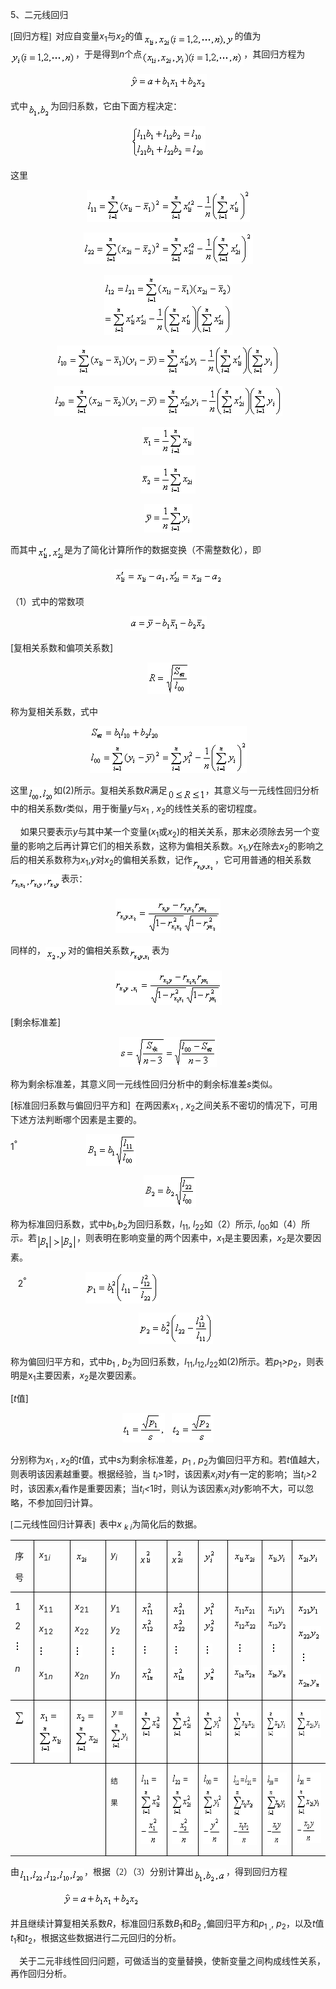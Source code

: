 <div class=Section1>
<p class=MsoNormal><span lang=EN-US>5</span><span lang=ZH-CN style='font-family:
宋体_GB2312'>、二元线回归</span></p>
<p class=MsoNormal><span lang=EN-US style='font-family:宋体_GB2312'>[</span><span
lang=ZH-CN style='font-family:宋体_GB2312'>回归方程</span><span lang=EN-US
style='font-family:宋体_GB2312'>]&nbsp; </span><span lang=ZH-CN style='font-family:
宋体_GB2312'>对应自变量</span><i><span lang=EN-US>x</span></i><sub><span lang=EN-US>1</span></sub><span
lang=ZH-CN style='font-family:宋体_GB2312'>与</span><i><span lang=EN-US>x</span></i><sub><span
lang=EN-US>2</span></sub><span lang=ZH-CN style='font-family:宋体_GB2312'>的值</span><sub><span
lang=EN-US style='font-family:宋体_GB2312'><img width=147 height=24
src="res/17e9d95da129bdd93c34fb6cc6aaaa52_5867_files/image002.gif" u1:shapes="_x0000_i1025"
align=absmiddle></span></sub><span lang=ZH-CN style='font-family:宋体_GB2312'>的值为</span><sub><span
lang=EN-US style='font-family:宋体_GB2312'><img width=104 height=24
src="res/17e9d95da129bdd93c34fb6cc6aaaa52_5867_files/image004.gif" u1:shapes="_x0000_i1026"
align=absmiddle></span></sub><span lang=ZH-CN style='font-family:宋体_GB2312'>，于是得到</span><i><span
lang=EN-US>n</span></i><span lang=ZH-CN style='font-family:宋体_GB2312'>个点</span><sub><span
lang=EN-US style='font-family:宋体_GB2312'><img width=163 height=24
src="res/17e9d95da129bdd93c34fb6cc6aaaa52_5867_files/image006.gif" u1:shapes="_x0000_i1027"
align=absmiddle></span></sub><span lang=ZH-CN style='font-family:宋体_GB2312'>，其回归方程为</span></p>
<p class=MsoNormal align=center style='text-align:center'><sub><span
lang=EN-US style='font-family:宋体_GB2312'><img width=123 height=23
src="res/17e9d95da129bdd93c34fb6cc6aaaa52_5867_files/image008.gif" u1:shapes="_x0000_i1028"></span></sub></p>
<p class=MsoNormal><span lang=ZH-CN style='font-family:宋体_GB2312'>式中</span><sub><span
lang=EN-US style='font-family:宋体_GB2312'><img width=36 height=23
src="res/17e9d95da129bdd93c34fb6cc6aaaa52_5867_files/image010.gif" u1:shapes="_x0000_i1029"
align=absmiddle></span></sub><span lang=ZH-CN style='font-family:宋体_GB2312'>为回归系数，它由下面方程决定：</span></p>
<p class=MsoNormal align=center style='text-align:center'><sub><span
lang=EN-US style='font-family:宋体_GB2312'><img width=119 height=51
src="res/17e9d95da129bdd93c34fb6cc6aaaa52_5867_files/image012.gif" u1:shapes="_x0000_i1030"></span></sub></p>
<p class=MsoNormal><span lang=ZH-CN style='font-family:宋体_GB2312'>这里</span><span
lang=EN-US style='font-family:宋体_GB2312'>&nbsp;&nbsp;&nbsp;&nbsp; </span></p>
<p class=MsoNormal align=center style='text-align:center'><sub><span
lang=EN-US style='font-family:宋体_GB2312'><img width=261 height=51
src="res/17e9d95da129bdd93c34fb6cc6aaaa52_5867_files/image014.gif" u1:shapes="_x0000_i1031"></span></sub></p>
<p class=MsoNormal align=center style='text-align:center'><sub><span
lang=EN-US style='font-family:宋体_GB2312'><img width=271 height=51
src="res/17e9d95da129bdd93c34fb6cc6aaaa52_5867_files/image016.gif" u1:shapes="_x0000_i1032"></span></sub></p>
<p class=MsoNormal align=center style='text-align:center'><sub><span
lang=EN-US style='font-family:宋体_GB2312'><img width=205 height=96
src="res/17e9d95da129bdd93c34fb6cc6aaaa52_5867_files/image018.gif" u1:shapes="_x0000_i1033"></span></sub></p>
<p class=MsoNormal align=center style='text-align:center'><sub><span
lang=EN-US style='font-family:宋体_GB2312'><img width=357 height=48
src="res/17e9d95da129bdd93c34fb6cc6aaaa52_5867_files/image020.gif" u1:shapes="_x0000_i1043"></span></sub></p>
<p class=MsoNormal align=center style='text-align:center'><sub><span
lang=EN-US style='font-family:宋体_GB2312'><img width=365 height=48
src="res/17e9d95da129bdd93c34fb6cc6aaaa52_5867_files/image022.gif" u1:shapes="_x0000_i1044"></span></sub></p>
<p class=MsoNormal align=center style='text-align:center'><sub><span
lang=EN-US style='font-family:宋体_GB2312'><img width=84 height=45
src="res/17e9d95da129bdd93c34fb6cc6aaaa52_5867_files/image024.gif" u1:shapes="_x0000_i1045"></span></sub></p>
<p class=MsoNormal align=center style='text-align:center'><sub><span
lang=EN-US style='font-family:宋体_GB2312'><img width=88 height=45
src="res/17e9d95da129bdd93c34fb6cc6aaaa52_5867_files/image026.gif" u1:shapes="_x0000_i1046"></span></sub></p>
<p class=MsoNormal align=center style='text-align:center'><sub><span
lang=EN-US style='font-family:宋体_GB2312'><img width=77 height=45
src="res/17e9d95da129bdd93c34fb6cc6aaaa52_5867_files/image028.gif" u1:shapes="_x0000_i1047"></span></sub></p>
<p class=MsoNormal><span lang=ZH-CN style='font-family:宋体_GB2312'>而其中</span><sub><span
lang=EN-US><img width=44 height=24
src="res/17e9d95da129bdd93c34fb6cc6aaaa52_5867_files/image030.gif" u1:shapes="_x0000_i1048"
align=absmiddle></span></sub><span lang=ZH-CN style='font-family:宋体_GB2312'>是为了简化计算所作的数据变换（不需整数化），即</span></p>
<p class=MsoNormal align=center style='text-align:center'><sub><span
lang=EN-US><img width=173 height=24
src="res/17e9d95da129bdd93c34fb6cc6aaaa52_5867_files/image032.gif" u1:shapes="_x0000_i1049"></span></sub></p>
<p class=MsoNormal><span lang=ZH-CN style='font-family:宋体_GB2312'>（</span><span
lang=EN-US>1</span><span lang=ZH-CN style='font-family:宋体_GB2312'>）式中的常数项</span></p>
<p class=MsoNormal align=center style='text-align:center'><sub><span
lang=EN-US><img width=123 height=23
src="res/17e9d95da129bdd93c34fb6cc6aaaa52_5867_files/image034.gif" u1:shapes="_x0000_i1050"></span></sub></p>
<p class=MsoNormal><span lang=EN-US>[</span><span lang=ZH-CN style='font-family:
宋体_GB2312'>复相关系数和偏项关系数</span><span lang=EN-US>]</span></p>
<p class=MsoNormal align=center style='text-align:center'><sub><span
lang=EN-US><img width=67 height=51
src="res/17e9d95da129bdd93c34fb6cc6aaaa52_5867_files/image036.gif" u1:shapes="_x0000_i1051"></span></sub></p>
<p class=MsoNormal><span lang=ZH-CN style='font-family:宋体_GB2312'>称为复相关系数，式中</span></p>
<p class=MsoNormal align=center style='text-align:center'><sub><span
lang=EN-US><img width=251 height=75
src="res/17e9d95da129bdd93c34fb6cc6aaaa52_5867_files/image038.gif" u1:shapes="_x0000_i1052"></span></sub></p>
<p class=MsoNormal><span lang=ZH-CN style='font-family:宋体_GB2312'>这里</span><sub><span
lang=EN-US><img width=41 height=24
src="res/17e9d95da129bdd93c34fb6cc6aaaa52_5867_files/image040.gif" u1:shapes="_x0000_i1053"
align=absmiddle></span></sub><span lang=ZH-CN style='font-family:宋体_GB2312'>如</span><span
lang=EN-US>(2)</span><span lang=ZH-CN style='font-family:宋体_GB2312'>所示。复相关系数</span><i><span
lang=EN-US>R</span></i><span lang=ZH-CN style='font-family:宋体_GB2312'>满足</span><sub><span
lang=EN-US><img width=61 height=19
src="res/17e9d95da129bdd93c34fb6cc6aaaa52_5867_files/image042.gif" u1:shapes="_x0000_i1054"
align=absmiddle></span></sub><span lang=ZH-CN style='font-family:宋体_GB2312'>，其意义与一元线性回归分析中的相关系数</span><i><span
lang=EN-US>r</span></i><span lang=ZH-CN style='font-family:宋体_GB2312'>类似，用于衡量</span><i><span
lang=EN-US>y</span></i><span lang=ZH-CN style='font-family:宋体_GB2312'>与</span><i><span
lang=EN-US>x</span></i><sub><span lang=EN-US>1</span></sub><span lang=EN-US> , <i>x</i><sub>2</sub></span><span
lang=ZH-CN style='font-family:宋体_GB2312'>的线性关系的密切程度。</span></p>
<p class=MsoNormal><span lang=EN-US>&nbsp;&nbsp;&nbsp; </span><span lang=ZH-CN
style='font-family:宋体_GB2312'>如果只要表示</span><i><span lang=EN-US>y</span></i><span
lang=ZH-CN style='font-family:宋体_GB2312'>与其中某一个变量</span><span lang=EN-US>(<i>x</i><sub>1</sub></span><span
lang=ZH-CN style='font-family:宋体_GB2312'>或</span><i><span lang=EN-US>x</span></i><sub><span
lang=EN-US>2</span></sub><span lang=EN-US>)</span><span lang=ZH-CN
style='font-family:宋体_GB2312'>的相关关系，那末必须除去另一个变量的影响之后再计算它们的相关系数，这称为偏相关系数。</span><i><span
lang=EN-US>x</span></i><sub><span lang=EN-US>1</span></sub><span lang=EN-US>,<i>y</i></span><span
lang=ZH-CN style='font-family:宋体_GB2312'>在除去</span><i><span lang=EN-US>x</span></i><sub><span
lang=EN-US>2</span></sub><span lang=ZH-CN style='font-family:宋体_GB2312'>的影响之后的相关系数称为</span><i><span
lang=EN-US>x</span></i><sub><span lang=EN-US>1</span></sub><span lang=EN-US>,<i>y</i></span><span
lang=ZH-CN style='font-family:宋体_GB2312'>对</span><i><span lang=EN-US>x</span></i><sub><span
lang=EN-US>2</span></sub><span lang=ZH-CN style='font-family:宋体_GB2312'>的偏相关系数，记作</span><sub><span
lang=EN-US><img width=36 height=25
src="res/17e9d95da129bdd93c34fb6cc6aaaa52_5867_files/image044.gif" u1:shapes="_x0000_i1055"
align=absmiddle></span></sub><span lang=ZH-CN style='font-family:宋体_GB2312'>，它可用普通的相关系数</span><sub><span
lang=EN-US><img width=81 height=25
src="res/17e9d95da129bdd93c34fb6cc6aaaa52_5867_files/image046.gif" u1:shapes="_x0000_i1056"
align=absmiddle></span></sub><span lang=ZH-CN style='font-family:宋体_GB2312'>表示：</span></p>
<p class=MsoNormal align=center style='text-align:center'><sub><span
lang=EN-US><img width=168 height=55
src="res/17e9d95da129bdd93c34fb6cc6aaaa52_5867_files/image048.gif" u1:shapes="_x0000_i1057"></span></sub></p>
<p class=MsoNormal><span lang=ZH-CN style='font-family:宋体_GB2312'>同样的，</span><sub><span
lang=EN-US><img width=36 height=23
src="res/17e9d95da129bdd93c34fb6cc6aaaa52_5867_files/image050.gif" u1:shapes="_x0000_i1058"
align=absmiddle></span></sub><span lang=ZH-CN style='font-family:宋体_GB2312'>对的偏相关系数</span><sub><span
lang=EN-US><img width=36 height=25
src="res/17e9d95da129bdd93c34fb6cc6aaaa52_5867_files/image052.gif" u1:shapes="_x0000_i1059"
align=absmiddle></span></sub><span lang=ZH-CN style='font-family:宋体_GB2312'>表为</span></p>
<p class=MsoNormal align=center style='text-align:center'><sub><span
lang=EN-US><img width=171 height=55
src="res/17e9d95da129bdd93c34fb6cc6aaaa52_5867_files/image054.gif" u1:shapes="_x0000_i1060"></span></sub></p>
<p class=MsoNormal><span lang=EN-US>[</span><span lang=ZH-CN style='font-family:
宋体_GB2312'>剩余标准差</span><span lang=EN-US>]</span></p>
<p class=MsoNormal align=center style='text-align:center'><sub><span
lang=EN-US><img width=156 height=48
src="res/17e9d95da129bdd93c34fb6cc6aaaa52_5867_files/image056.gif" u1:shapes="_x0000_i1061"></span></sub></p>
<p class=MsoNormal><span lang=ZH-CN style='font-family:宋体_GB2312'>称为剩余标准差，其意义同一元线性回归分析中的剩余标准差</span><i><span
lang=EN-US>s</span></i><span lang=ZH-CN style='font-family:宋体_GB2312'>类似。</span></p>
<p class=MsoNormal><span lang=EN-US>[</span><span lang=ZH-CN style='font-family:
宋体_GB2312'>标准回归系数与偏回归平方和</span><span lang=EN-US>]&nbsp; </span><span
lang=ZH-CN style='font-family:宋体_GB2312'>在两因素</span><i><span lang=EN-US>x</span></i><sub><span
lang=EN-US>1</span></sub><span lang=EN-US> ,<i> x</i><sub>2</sub></span><span
lang=ZH-CN style='font-family:宋体_GB2312'>之间关系不密切的情况下，可用下述方法判断哪个因素是主要的。</span></p>
<p class=MsoNormal><span lang=EN-US>1<sup>°</sup>&nbsp;&nbsp;&nbsp;&nbsp;&nbsp;&nbsp;&nbsp;&nbsp;&nbsp;&nbsp;&nbsp;&nbsp;&nbsp;&nbsp;&nbsp;&nbsp;&nbsp;&nbsp;&nbsp;&nbsp;&nbsp;&nbsp;&nbsp;&nbsp;&nbsp;&nbsp;&nbsp;
<sub><img width=80 height=51
src="res/17e9d95da129bdd93c34fb6cc6aaaa52_5867_files/image058.gif" u1:shapes="_x0000_i1062"
align=absmiddle></sub></span></p>
<p class=MsoNormal><span lang=EN-US>&nbsp;&nbsp;&nbsp;&nbsp;&nbsp;&nbsp;&nbsp;&nbsp;&nbsp;&nbsp;&nbsp;&nbsp;&nbsp;&nbsp;&nbsp;&nbsp;&nbsp;&nbsp;&nbsp;&nbsp;&nbsp;&nbsp;&nbsp;&nbsp;&nbsp;&nbsp;&nbsp;&nbsp;&nbsp;&nbsp;&nbsp;&nbsp;&nbsp;&nbsp;&nbsp;&nbsp;&nbsp;&nbsp;&nbsp;&nbsp;&nbsp;&nbsp;&nbsp;&nbsp;&nbsp;&nbsp;&nbsp;&nbsp; &nbsp;&nbsp;&nbsp;&nbsp;
<sub><img width=84 height=51
src="res/17e9d95da129bdd93c34fb6cc6aaaa52_5867_files/image060.gif" u1:shapes="_x0000_i1063"></sub></span></p>
<p class=MsoNormal><span lang=ZH-CN style='font-family:宋体_GB2312'>称为标准回归系数，式中</span><i><span
lang=EN-US>b</span></i><sub><span lang=EN-US>1</span></sub><span lang=EN-US>,<i>b</i><sub>2</sub></span><span
lang=ZH-CN style='font-family:宋体_GB2312'>为回归系数，</span><i><span lang=EN-US>l</span></i><sub><span
lang=EN-US>11</span></sub><span lang=EN-US>,<i> l</i><sub>22</sub></span><span
lang=ZH-CN style='font-family:宋体_GB2312'>如（</span><span lang=EN-US>2</span><span
lang=ZH-CN style='font-family:宋体_GB2312'>）所示</span><span lang=EN-US>, <i>l</i><sub>00</sub></span><span
lang=ZH-CN style='font-family:宋体_GB2312'>如（</span><span lang=EN-US>4</span><span
lang=ZH-CN style='font-family:宋体_GB2312'>）所示<i>。</i>若</span><sub><span
lang=EN-US><img width=64 height=27
src="res/17e9d95da129bdd93c34fb6cc6aaaa52_5867_files/image062.gif" u1:shapes="_x0000_i1064"
align=absmiddle></span></sub><span lang=ZH-CN style='font-family:宋体_GB2312'>，则表明在影响变量的两个因素中，</span><i><span
lang=EN-US>x</span></i><sub><span lang=EN-US>1</span></sub><span lang=ZH-CN
style='font-family:宋体_GB2312'>是主要因素，</span><i><span lang=EN-US>x</span></i><sub><span
lang=EN-US>2</span></sub><span lang=ZH-CN style='font-family:宋体_GB2312'>是次要因素。</span></p>
<p class=MsoNormal><span lang=EN-US>&nbsp;&nbsp; 2<sup>°</sup>&nbsp;&nbsp;&nbsp;&nbsp;&nbsp;&nbsp;&nbsp;&nbsp;&nbsp;&nbsp;&nbsp;&nbsp;&nbsp;&nbsp;&nbsp;&nbsp;&nbsp;&nbsp;&nbsp;&nbsp;&nbsp;&nbsp;&nbsp;
<sub><img width=117 height=51
src="res/17e9d95da129bdd93c34fb6cc6aaaa52_5867_files/image064.gif" u1:shapes="_x0000_i1065"
align=absmiddle></sub></span></p>
<p class=MsoNormal><span lang=EN-US>&nbsp;&nbsp;&nbsp;&nbsp;&nbsp;&nbsp;&nbsp;&nbsp;&nbsp;&nbsp;&nbsp;&nbsp;&nbsp;&nbsp;&nbsp;&nbsp;&nbsp;&nbsp;&nbsp;&nbsp;&nbsp;&nbsp;&nbsp;&nbsp;&nbsp;&nbsp;&nbsp;&nbsp;&nbsp;&nbsp;&nbsp;&nbsp;&nbsp;&nbsp;&nbsp;&nbsp;&nbsp;&nbsp;&nbsp;&nbsp;&nbsp;&nbsp;&nbsp;&nbsp;&nbsp;&nbsp;&nbsp;&nbsp; &nbsp;&nbsp;
<sub><img width=119 height=51
src="res/17e9d95da129bdd93c34fb6cc6aaaa52_5867_files/image066.gif" u1:shapes="_x0000_i1066"></sub></span></p>
<p class=MsoNormal><span lang=ZH-CN style='font-family:宋体_GB2312'>称为偏回归平方和，式中</span><i><span
lang=EN-US>b</span></i><sub><span lang=EN-US>1 </span></sub><span lang=EN-US>,<i>
b</i><sub>2</sub></span><span lang=ZH-CN style='font-family:宋体_GB2312'>为回归系数，</span><i><span
lang=EN-US>l</span></i><sub><span lang=EN-US>11</span></sub><span lang=EN-US>,<i>l</i><sub>12</sub>,<i>l</i><sub>22</sub></span><span
lang=ZH-CN style='font-family:宋体_GB2312'>如</span><span lang=EN-US>(2)</span><span
lang=ZH-CN style='font-family:宋体_GB2312'>所示。若</span><i><span lang=EN-US>p</span></i><sub><span
lang=EN-US>1</span></sub><i><span lang=EN-US>&gt;p</span></i><sub><span
lang=EN-US>2</span></sub><span lang=ZH-CN style='font-family:宋体_GB2312'>，则表明是</span><span
lang=EN-US>x<sub>1</sub></span><span lang=ZH-CN style='font-family:宋体_GB2312'>主要因素，</span><i><span
lang=EN-US>x</span></i><sub><span lang=EN-US>2</span></sub><span lang=ZH-CN
style='font-family:宋体_GB2312'>是次要因素。</span></p>
<p class=MsoNormal><span lang=EN-US>[<i>t</i></span><span lang=ZH-CN
style='font-family:宋体_GB2312'>值</span><span lang=EN-US>] </span></p>
<p class=MsoNormal align=center style='text-align:center'><sub><span
lang=EN-US><img width=68 height=47
src="res/17e9d95da129bdd93c34fb6cc6aaaa52_5867_files/image068.gif" u1:shapes="_x0000_i1067"></span></sub><span
lang=EN-US>&nbsp;&nbsp; <sub><img width=67 height=47
src="res/17e9d95da129bdd93c34fb6cc6aaaa52_5867_files/image070.gif" u1:shapes="_x0000_i1068"></sub></span></p>
<p class=MsoNormal><span lang=ZH-CN style='font-family:宋体_GB2312'>分别称为</span><i><span
lang=EN-US>x</span></i><sub><span lang=EN-US>1</span></sub><span lang=EN-US> ,<i>
x</i><sub>2</sub></span><span lang=ZH-CN style='font-family:宋体_GB2312'>的</span><i><span
lang=EN-US>t</span></i><span lang=ZH-CN style='font-family:宋体_GB2312'>值，式中</span><i><span
lang=EN-US>s</span></i><span lang=ZH-CN style='font-family:宋体_GB2312'>为剩余标准差，</span><i><span
lang=EN-US>p</span></i><sub><span lang=EN-US>1</span></sub><span lang=EN-US> ,<i>
p</i><sub>2</sub></span><span lang=ZH-CN style='font-family:宋体_GB2312'>为偏回归平方和。若</span><i><span
lang=EN-US>t</span></i><span lang=ZH-CN style='font-family:宋体_GB2312'>值越大，则表明该因素越重要。根据经验，当</span><span
lang=ZH-CN> </span><i><span lang=EN-US>t<sub>i</sub>&gt;</span></i><span
lang=EN-US>1</span><span lang=ZH-CN style='font-family:宋体_GB2312'>时，该因素</span><i><span
lang=EN-US>x<sub>i</sub></span></i><span lang=ZH-CN style='font-family:宋体_GB2312'>对</span><i><span
lang=EN-US>y</span></i><span lang=ZH-CN style='font-family:宋体_GB2312'>有一定的影响；当</span><i><span
lang=EN-US>t<sub>i</sub>&gt;</span></i><span lang=EN-US>2</span><span
lang=ZH-CN style='font-family:宋体_GB2312'>时，该因素</span><i><span lang=EN-US>x<sub>i</sub></span></i><span
lang=ZH-CN style='font-family:宋体_GB2312'>看作是重要因素；当</span><i><span lang=EN-US>t<sub>i</sub>&lt;</span></i><span
lang=EN-US>1</span><span lang=ZH-CN style='font-family:宋体_GB2312'>时，则认为该因素</span><i><span
lang=EN-US>x<sub>i</sub></span></i><span lang=ZH-CN style='font-family:宋体_GB2312'>对</span><i><span
lang=EN-US>y</span></i><span lang=ZH-CN style='font-family:宋体_GB2312'>影响不大，可以忽略，不参加回归计算。</span></p>
<p class=MsoNormal><span lang=EN-US style='font-family:宋体_GB2312'>[</span><span
lang=ZH-CN style='font-family:宋体_GB2312'>二元线性回归计算表</span><span lang=EN-US
style='font-family:宋体_GB2312'>]&nbsp; </span><span lang=ZH-CN style='font-family:
宋体_GB2312'>表中</span><i><span lang=EN-US>x <sub>k i</sub></span></i><span
lang=ZH-CN style='font-family:宋体_GB2312'>为简化后的数据。</span></p>
<table class=MsoNormalTable border=1 cellspacing=0 cellpadding=0
 style='border-collapse:collapse;border:none'>
 <tr>
  <td width=31 valign=top style='width:23.4pt;border:solid windowtext 1.0pt;
  border-left:none;padding:0mm 5.4pt 0mm 5.4pt'>
  <p class=MsoNormal><span lang=ZH-CN style='font-family:宋体_GB2312'>序</span></p>
  <p class=MsoNormal><span lang=ZH-CN style='font-family:宋体_GB2312'>号</span></p>
  </td>
  <td width=60 valign=top style='width:45.0pt;border:solid windowtext 1.0pt;
  border-left:none;padding:0mm 5.4pt 0mm 5.4pt'>
  <p class=MsoNormal><i><span lang=EN-US>x</span></i><sub><span lang=EN-US>1<i>i</i></span></sub></p>
  </td>
  <td width=60 valign=top style='width:45.0pt;border:solid windowtext 1.0pt;
  border-left:none;padding:0mm 5.4pt 0mm 5.4pt'>
  <p class=MsoNormal><i><sub><span lang=EN-US><img width=21 height=24
  src="res/17e9d95da129bdd93c34fb6cc6aaaa52_5867_files/image072.gif" u1:shapes="_x0000_i1069"></span></sub></i></p>
  </td>
  <td width=48 valign=top style='width:36.0pt;border:solid windowtext 1.0pt;
  border-left:none;padding:0mm 5.4pt 0mm 5.4pt'>
  <p class=MsoNormal><i><span lang=EN-US>y<sub>i</sub></span></i></p>
  </td>
  <td width=60 valign=top style='width:45.0pt;border:solid windowtext 1.0pt;
  border-left:none;padding:0mm 5.4pt 0mm 5.4pt'>
  <p class=MsoNormal><i><span lang=EN-US>x<sub><img width=12 height=25
  src="res/17e9d95da129bdd93c34fb6cc6aaaa52_5867_files/image074.gif" u1:shapes="_x0000_i1070"></sub></span></i></p>
  </td>
  <td width=60 valign=top style='width:45.0pt;border:solid windowtext 1.0pt;
  border-left:none;padding:0mm 5.4pt 0mm 5.4pt'>
  <p class=MsoNormal><i><span lang=EN-US>x<sub><img width=13 height=25
  src="res/17e9d95da129bdd93c34fb6cc6aaaa52_5867_files/image076.gif" u1:shapes="_x0000_i1071"></sub></span></i></p>
  </td>
  <td width=59 valign=top style='width:44.25pt;border:solid windowtext 1.0pt;
  border-left:none;padding:0mm 5.4pt 0mm 5.4pt'>
  <p class=MsoNormal><sub><span lang=EN-US style='font-family:宋体_GB2312'><img
  width=20 height=25 src="res/17e9d95da129bdd93c34fb6cc6aaaa52_5867_files/image078.gif"
  u1:shapes="_x0000_i1072"></span></sub></p>
  </td>
  <td width=72 valign=top style='width:54.0pt;border:solid windowtext 1.0pt;
  border-left:none;padding:0mm 5.4pt 0mm 5.4pt'>
  <p class=MsoNormal><sub><span lang=EN-US style='font-family:宋体_GB2312'><img
  width=37 height=24 src="res/17e9d95da129bdd93c34fb6cc6aaaa52_5867_files/image080.gif"
  u1:shapes="_x0000_i1073"></span></sub></p>
  </td>
  <td width=60 valign=top style='width:45.0pt;border:solid windowtext 1.0pt;
  border-left:none;padding:0mm 5.4pt 0mm 5.4pt'>
  <p class=MsoNormal><sub><span lang=EN-US style='font-family:宋体_GB2312'><img
  width=33 height=24 src="res/17e9d95da129bdd93c34fb6cc6aaaa52_5867_files/image082.gif"
  u1:shapes="_x0000_i1074"></span></sub></p>
  </td>
  <td width=72 valign=top style='width:54.0pt;border-top:solid windowtext 1.0pt;
  border-left:none;border-bottom:solid windowtext 1.0pt;border-right:none;
  padding:0mm 5.4pt 0mm 5.4pt'>
  <p class=MsoNormal><sub><span lang=EN-US style='font-family:宋体_GB2312'><img
  width=35 height=24 src="res/17e9d95da129bdd93c34fb6cc6aaaa52_5867_files/image084.gif"
  u1:shapes="_x0000_i1075"></span></sub></p>
  </td>
 </tr>
 <tr>
  <td width=31 valign=top style='width:23.4pt;border-top:none;border-left:none;
  border-bottom:solid windowtext 1.0pt;border-right:solid windowtext 1.0pt;
  padding:0mm 5.4pt 0mm 5.4pt'>
  <p class=MsoNormal><span lang=EN-US>1</span></p>
  <p class=MsoNormal><span lang=EN-US>2</span></p>
  <p class=MsoNormal><sub><span lang=EN-US><img width=8 height=20
  src="res/17e9d95da129bdd93c34fb6cc6aaaa52_5867_files/image086.gif" u1:shapes="_x0000_i1076"></span></sub></p>
  <p class=MsoNormal><i><span lang=EN-US>n</span></i></p>
  </td>
  <td width=60 valign=top style='width:45.0pt;border-top:none;border-left:none;
  border-bottom:solid windowtext 1.0pt;border-right:solid windowtext 1.0pt;
  padding:0mm 5.4pt 0mm 5.4pt'>
  <p class=MsoNormal><i><span lang=EN-US>x</span></i><sub><span lang=EN-US>11</span></sub></p>
  <p class=MsoNormal><i><span lang=EN-US>x</span></i><sub><span lang=EN-US>12</span></sub></p>
  <p class=MsoNormal><i><sub><span lang=EN-US><img width=8 height=20
  src="res/17e9d95da129bdd93c34fb6cc6aaaa52_5867_files/image087.gif" u1:shapes="_x0000_i1077"></span></sub></i></p>
  <p class=MsoNormal><i><span lang=EN-US>x</span></i><sub><span lang=EN-US>1<i>n</i></span></sub></p>
  </td>
  <td width=60 valign=top style='width:45.0pt;border-top:none;border-left:none;
  border-bottom:solid windowtext 1.0pt;border-right:solid windowtext 1.0pt;
  padding:0mm 5.4pt 0mm 5.4pt'>
  <p class=MsoNormal><i><span lang=EN-US>x</span></i><sub><span lang=EN-US>21</span></sub></p>
  <p class=MsoNormal><i><span lang=EN-US>x</span></i><sub><span lang=EN-US>22</span></sub></p>
  <p class=MsoNormal><i><sub><span lang=EN-US><img width=12 height=20
  src="res/17e9d95da129bdd93c34fb6cc6aaaa52_5867_files/image088.gif" u1:shapes="_x0000_i1078"></span></sub></i></p>
  <p class=MsoNormal><i><span lang=EN-US>x</span></i><sub><span lang=EN-US>2<i>n</i></span></sub></p>
  </td>
  <td width=48 valign=top style='width:36.0pt;border-top:none;border-left:none;
  border-bottom:solid windowtext 1.0pt;border-right:solid windowtext 1.0pt;
  padding:0mm 5.4pt 0mm 5.4pt'>
  <p class=MsoNormal><i><span lang=EN-US>y</span></i><sub><span lang=EN-US>1</span></sub></p>
  <p class=MsoNormal><i><span lang=EN-US>y</span></i><sub><span lang=EN-US>2</span></sub></p>
  <p class=MsoNormal><i><sub><span lang=EN-US><img width=12 height=20
  src="res/17e9d95da129bdd93c34fb6cc6aaaa52_5867_files/image089.gif" u1:shapes="_x0000_i1079"></span></sub></i></p>
  <p class=MsoNormal><i><span lang=EN-US>y<sub>n</sub></span></i></p>
  </td>
  <td width=60 valign=top style='width:45.0pt;border-top:none;border-left:none;
  border-bottom:solid windowtext 1.0pt;border-right:solid windowtext 1.0pt;
  padding:0mm 5.4pt 0mm 5.4pt'>
  <p class=MsoNormal><sub><span lang=EN-US style='font-family:宋体_GB2312'><img
  width=23 height=51 src="res/17e9d95da129bdd93c34fb6cc6aaaa52_5867_files/image091.gif"
  u1:shapes="_x0000_i1080"></span></sub></p>
  <p class=MsoNormal><span lang=EN-US style='font-family:宋体_GB2312'>&nbsp;<sub><img
  width=8 height=20 src="res/17e9d95da129bdd93c34fb6cc6aaaa52_5867_files/image093.gif"
  u1:shapes="_x0000_i1081"></sub></span></p>
  <p class=MsoNormal><sub><span lang=EN-US style='font-family:宋体_GB2312'><img
  width=23 height=25 src="res/17e9d95da129bdd93c34fb6cc6aaaa52_5867_files/image095.gif"
  u1:shapes="_x0000_i1082"></span></sub></p>
  </td>
  <td width=60 valign=top style='width:45.0pt;border-top:none;border-left:none;
  border-bottom:solid windowtext 1.0pt;border-right:solid windowtext 1.0pt;
  padding:0mm 5.4pt 0mm 5.4pt'>
  <p class=MsoNormal><sub><span lang=EN-US style='font-family:宋体_GB2312'><img
  width=23 height=51 src="res/17e9d95da129bdd93c34fb6cc6aaaa52_5867_files/image097.gif"
  u1:shapes="_x0000_i1083"></span></sub></p>
  <p class=MsoNormal><span lang=EN-US style='font-family:宋体_GB2312'>&nbsp;<sub><img
  width=8 height=20 src="res/17e9d95da129bdd93c34fb6cc6aaaa52_5867_files/image099.gif"
  u1:shapes="_x0000_i1084"></sub></span></p>
  <p class=MsoNormal><sub><span lang=EN-US style='font-family:宋体_GB2312'><img
  width=23 height=25 src="res/17e9d95da129bdd93c34fb6cc6aaaa52_5867_files/image100.gif"
  u1:shapes="_x0000_i1085"></span></sub></p>
  </td>
  <td width=59 valign=top style='width:44.25pt;border-top:none;border-left:
  none;border-bottom:solid windowtext 1.0pt;border-right:solid windowtext 1.0pt;
  padding:0mm 5.4pt 0mm 5.4pt'>
  <p class=MsoNormal><sub><span lang=EN-US style='font-family:宋体_GB2312'><img
  width=20 height=51 src="res/17e9d95da129bdd93c34fb6cc6aaaa52_5867_files/image102.gif"
  u1:shapes="_x0000_i1086"></span></sub></p>
  <p class=MsoNormal><span lang=EN-US style='font-family:宋体_GB2312'>&nbsp;</span><i><sub><span
  lang=EN-US><img width=12 height=20
  src="res/17e9d95da129bdd93c34fb6cc6aaaa52_5867_files/image104.gif" u1:shapes="_x0000_i1087"></span></sub></i></p>
  <p class=MsoNormal><i><sub><span lang=EN-US style='font-family:宋体_GB2312'><img
  width=20 height=25 src="res/17e9d95da129bdd93c34fb6cc6aaaa52_5867_files/image106.gif"
  u1:shapes="_x0000_i1088"></span></sub></i></p>
  </td>
  <td width=72 valign=top style='width:54.0pt;border-top:none;border-left:none;
  border-bottom:solid windowtext 1.0pt;border-right:solid windowtext 1.0pt;
  padding:0mm 5.4pt 0mm 5.4pt'>
  <p class=MsoNormal><sub><span lang=EN-US style='font-family:宋体_GB2312'><img
  width=41 height=48 src="res/17e9d95da129bdd93c34fb6cc6aaaa52_5867_files/image108.gif"
  u1:shapes="_x0000_i1089"></span></sub></p>
  <p class=MsoNormal><span lang=EN-US style='font-family:宋体_GB2312'>&nbsp; </span><i><sub><span
  lang=EN-US><img width=12 height=20
  src="res/17e9d95da129bdd93c34fb6cc6aaaa52_5867_files/image109.gif" u1:shapes="_x0000_i1090"></span></sub></i></p>
  <p class=MsoNormal><i><sub><span lang=EN-US style='font-family:宋体_GB2312'><img
  width=43 height=24 src="res/17e9d95da129bdd93c34fb6cc6aaaa52_5867_files/image111.gif"
  u1:shapes="_x0000_i1091"></span></sub></i></p>
  </td>
  <td width=60 valign=top style='width:45.0pt;border-top:none;border-left:none;
  border-bottom:solid windowtext 1.0pt;border-right:solid windowtext 1.0pt;
  padding:0mm 5.4pt 0mm 5.4pt'>
  <p class=MsoNormal><sub><span lang=EN-US style='font-family:宋体_GB2312'><img
  width=37 height=48 src="res/17e9d95da129bdd93c34fb6cc6aaaa52_5867_files/image113.gif"
  u1:shapes="_x0000_i1092"></span></sub></p>
  <p class=MsoNormal><span lang=EN-US style='font-family:宋体_GB2312'>&nbsp; </span><i><sub><span
  lang=EN-US><img width=12 height=20
  src="res/17e9d95da129bdd93c34fb6cc6aaaa52_5867_files/image114.gif" u1:shapes="_x0000_i1093"></span></sub></i></p>
  <p class=MsoNormal><sub><span lang=EN-US style='font-family:宋体_GB2312'><img
  width=37 height=24 src="res/17e9d95da129bdd93c34fb6cc6aaaa52_5867_files/image116.gif"
  u1:shapes="_x0000_i1094"></span></sub></p>
  </td>
  <td width=72 valign=top style='width:54.0pt;border:none;border-bottom:solid windowtext 1.0pt;
  padding:0mm 5.4pt 0mm 5.4pt'>
  <p class=MsoNormal><sub><span lang=EN-US style='font-family:宋体_GB2312'><img
  width=36 height=23 src="res/17e9d95da129bdd93c34fb6cc6aaaa52_5867_files/image118.gif"
  u1:shapes="_x0000_i1095"></span></sub></p>
  <p class=MsoNormal><sub><span lang=EN-US style='font-family:宋体_GB2312'><img
  width=39 height=23 src="res/17e9d95da129bdd93c34fb6cc6aaaa52_5867_files/image120.gif"
  u1:shapes="_x0000_i1096"></span></sub></p>
  <p class=MsoNormal><span lang=EN-US style='font-family:宋体_GB2312'>&nbsp; </span><i><sub><span
  lang=EN-US><img width=12 height=20
  src="res/17e9d95da129bdd93c34fb6cc6aaaa52_5867_files/image122.gif" u1:shapes="_x0000_i1097"></span></sub></i></p>
  <p class=MsoNormal><sub><span lang=EN-US style='font-family:宋体_GB2312'><img
  width=40 height=24 src="res/17e9d95da129bdd93c34fb6cc6aaaa52_5867_files/image124.gif"
  u1:shapes="_x0000_i1098"></span></sub></p>
  </td>
 </tr>
 <tr style='height:73.25pt'>
  <td width=31 valign=top style='width:23.4pt;border-top:none;border-left:none;
  border-bottom:solid windowtext 1.0pt;border-right:solid windowtext 1.0pt;
  padding:0mm 5.4pt 0mm 5.4pt;height:73.25pt'>
  <p class=MsoNormal><sub><span lang=EN-US style='font-family:宋体_GB2312'><img
  width=32 height=27 src="res/17e9d95da129bdd93c34fb6cc6aaaa52_5867_files/image126.gif"
  u1:shapes="_x0000_i1099"></span></sub></p>
  </td>
  <td width=60 valign=top style='width:45.0pt;border-top:none;border-left:none;
  border-bottom:solid windowtext 1.0pt;border-right:solid windowtext 1.0pt;
  padding:0mm 5.4pt 0mm 5.4pt;height:73.25pt'>
  <p class=MsoNormal><sub><span lang=EN-US style='font-family:宋体_GB2312'><img
  width=41 height=69 src="res/17e9d95da129bdd93c34fb6cc6aaaa52_5867_files/image128.gif"
  u1:shapes="_x0000_i1100"></span></sub></p>
  </td>
  <td width=60 valign=top style='width:45.0pt;border-top:none;border-left:none;
  border-bottom:solid windowtext 1.0pt;border-right:solid windowtext 1.0pt;
  padding:0mm 5.4pt 0mm 5.4pt;height:73.25pt'>
  <p class=MsoNormal><sub><span lang=EN-US style='font-family:宋体_GB2312'><img
  width=43 height=69 src="res/17e9d95da129bdd93c34fb6cc6aaaa52_5867_files/image130.gif"
  u1:shapes="_x0000_i1101"></span></sub></p>
  </td>
  <td width=48 valign=top style='width:36.0pt;border-top:none;border-left:none;
  border-bottom:solid windowtext 1.0pt;border-right:solid windowtext 1.0pt;
  padding:0mm 5.4pt 0mm 5.4pt;height:73.25pt'>
  <p class=MsoNormal><sub><span lang=EN-US style='font-family:宋体_GB2312'><img
  width=39 height=64 src="res/17e9d95da129bdd93c34fb6cc6aaaa52_5867_files/image132.gif"
  u1:shapes="_x0000_i1102"></span></sub></p>
  </td>
  <td width=60 valign=top style='width:45.0pt;border-top:none;border-left:none;
  border-bottom:solid windowtext 1.0pt;border-right:solid windowtext 1.0pt;
  padding:0mm 5.4pt 0mm 5.4pt;height:73.25pt'>
  <p class=MsoNormal><sub><span lang=EN-US style='font-family:宋体_GB2312'><img
  width=41 height=45 src="res/17e9d95da129bdd93c34fb6cc6aaaa52_5867_files/image134.gif"
  u1:shapes="_x0000_i1103"></span></sub></p>
  </td>
  <td width=60 valign=top style='width:45.0pt;border-top:none;border-left:none;
  border-bottom:solid windowtext 1.0pt;border-right:solid windowtext 1.0pt;
  padding:0mm 5.4pt 0mm 5.4pt;height:73.25pt'>
  <p class=MsoNormal><sub><span lang=EN-US style='font-family:宋体_GB2312'><img
  width=43 height=45 src="res/17e9d95da129bdd93c34fb6cc6aaaa52_5867_files/image136.gif"
  u1:shapes="_x0000_i1104"></span></sub></p>
  </td>
  <td width=59 valign=top style='width:44.25pt;border-top:none;border-left:
  none;border-bottom:solid windowtext 1.0pt;border-right:solid windowtext 1.0pt;
  padding:0mm 5.4pt 0mm 5.4pt;height:73.25pt'>
  <p class=MsoNormal><sub><span lang=EN-US style='font-family:宋体_GB2312'><img
  width=41 height=45 src="res/17e9d95da129bdd93c34fb6cc6aaaa52_5867_files/image138.gif"
  u1:shapes="_x0000_i1105"></span></sub></p>
  </td>
  <td width=72 valign=top style='width:54.0pt;border-top:none;border-left:none;
  border-bottom:solid windowtext 1.0pt;border-right:solid windowtext 1.0pt;
  padding:0mm 5.4pt 0mm 5.4pt;height:73.25pt'>
  <p class=MsoNormal><sub><span lang=EN-US style='font-family:宋体_GB2312'><img
  width=59 height=45 src="res/17e9d95da129bdd93c34fb6cc6aaaa52_5867_files/image140.gif"
  u1:shapes="_x0000_i1106"></span></sub></p>
  </td>
  <td width=60 valign=top style='width:45.0pt;border-top:none;border-left:none;
  border-bottom:solid windowtext 1.0pt;border-right:solid windowtext 1.0pt;
  padding:0mm 5.4pt 0mm 5.4pt;height:73.25pt'>
  <p class=MsoNormal><sub><span lang=EN-US style='font-family:宋体_GB2312'><img
  width=55 height=45 src="res/17e9d95da129bdd93c34fb6cc6aaaa52_5867_files/image142.gif"
  u1:shapes="_x0000_i1107"></span></sub></p>
  </td>
  <td width=72 valign=top style='width:54.0pt;border:none;border-bottom:solid windowtext 1.0pt;
  padding:0mm 5.4pt 0mm 5.4pt;height:73.25pt'>
  <p class=MsoNormal><sub><span lang=EN-US style='font-family:宋体_GB2312'><img
  width=55 height=45 src="res/17e9d95da129bdd93c34fb6cc6aaaa52_5867_files/image144.gif"
  u1:shapes="_x0000_i1108"></span></sub></p>
  </td>
 </tr>
 <tr style='height:73.25pt'>
  <td width=151 colspan=3 valign=top style='width:40.0mm;border:none;
  border-right:solid windowtext 1.0pt;padding:0mm 5.4pt 0mm 5.4pt;height:73.25pt'>
  <p class=MsoNormal align=left style='margin:0mm;margin-bottom:.0001pt;
  text-align:left'><span lang=EN-US style='font-family:宋体'>&nbsp; </span></p>
  </td>
  <td width=48 valign=top style='width:36.0pt;border-top:none;border-left:none;
  border-bottom:solid windowtext 1.0pt;border-right:solid windowtext 1.0pt;
  padding:0mm 5.4pt 0mm 5.4pt;height:73.25pt'>
  <p class=MsoNormal><sub><span lang=ZH-CN style='font-family:宋体_GB2312'>结</span></sub></p>
  <p class=MsoNormal><sub><span lang=ZH-CN style='font-family:宋体_GB2312'>果</span></sub></p>
  </td>
  <td width=60 valign=top style='width:45.0pt;border-top:none;border-left:none;
  border-bottom:solid windowtext 1.0pt;border-right:solid windowtext 1.0pt;
  padding:0mm 5.4pt 0mm 5.4pt;height:73.25pt'>
  <p class=MsoNormal><sub><span lang=EN-US style='font-family:宋体_GB2312'><img
  width=41 height=115 src="res/17e9d95da129bdd93c34fb6cc6aaaa52_5867_files/image146.gif"
  u1:shapes="_x0000_i1109"></span></sub></p>
  </td>
  <td width=60 valign=top style='width:45.0pt;border-top:none;border-left:none;
  border-bottom:solid windowtext 1.0pt;border-right:solid windowtext 1.0pt;
  padding:0mm 5.4pt 0mm 5.4pt;height:73.25pt'>
  <p class=MsoNormal><sub><span lang=EN-US style='font-family:宋体_GB2312'><img
  width=43 height=115 src="res/17e9d95da129bdd93c34fb6cc6aaaa52_5867_files/image148.gif"
  u1:shapes="_x0000_i1110"></span></sub></p>
  </td>
  <td width=59 valign=top style='width:44.25pt;border-top:none;border-left:
  none;border-bottom:solid windowtext 1.0pt;border-right:solid windowtext 1.0pt;
  padding:0mm 5.4pt 0mm 5.4pt;height:73.25pt'>
  <p class=MsoNormal><sub><span lang=EN-US style='font-family:宋体_GB2312'><img
  width=41 height=115 src="res/17e9d95da129bdd93c34fb6cc6aaaa52_5867_files/image150.gif"
  u1:shapes="_x0000_i1111"></span></sub></p>
  </td>
  <td width=72 valign=top style='width:54.0pt;border-top:none;border-left:none;
  border-bottom:solid windowtext 1.0pt;border-right:solid windowtext 1.0pt;
  padding:0mm 5.4pt 0mm 5.4pt;height:73.25pt'>
  <p class=MsoNormal><sub><span lang=EN-US style='font-family:宋体_GB2312'><img
  width=58 height=116 src="res/17e9d95da129bdd93c34fb6cc6aaaa52_5867_files/image152.gif"
  u1:shapes="_x0000_i1112"></span></sub></p>
  </td>
  <td width=60 valign=top style='width:45.0pt;border-top:none;border-left:none;
  border-bottom:solid windowtext 1.0pt;border-right:solid windowtext 1.0pt;
  padding:0mm 5.4pt 0mm 5.4pt;height:73.25pt'>
  <p class=MsoNormal><sub><span lang=EN-US style='font-family:宋体_GB2312'><img
  width=46 height=116 src="res/17e9d95da129bdd93c34fb6cc6aaaa52_5867_files/image154.gif"
  u1:shapes="_x0000_i1113"></span></sub></p>
  </td>
  <td width=72 valign=top style='width:54.0pt;border:none;border-bottom:solid windowtext 1.0pt;
  padding:0mm 5.4pt 0mm 5.4pt;height:73.25pt'>
  <p class=MsoNormal><sub><span lang=EN-US style='font-family:宋体_GB2312'><img
  width=56 height=113 src="res/17e9d95da129bdd93c34fb6cc6aaaa52_5867_files/image156.gif"
  u1:shapes="_x0000_i1114"></span></sub></p>
  </td>
 </tr>
</table>
<p class=MsoNormal align=left style='text-align:left'><span lang=ZH-CN
style='font-family:宋体_GB2312'>由</span><sub><span lang=EN-US style='font-family:
宋体_GB2312'><img width=104 height=24
src="res/17e9d95da129bdd93c34fb6cc6aaaa52_5867_files/image158.gif" u1:shapes="_x0000_i1115"
align=absmiddle></span></sub><span lang=ZH-CN style='font-family:宋体_GB2312'>，根据（</span><span
lang=EN-US style='font-family:宋体_GB2312'>2</span><span lang=ZH-CN
style='font-family:宋体_GB2312'>）（</span><span lang=EN-US style='font-family:
宋体_GB2312'>3</span><span lang=ZH-CN style='font-family:宋体_GB2312'>）分别计算出</span><sub><span
lang=EN-US style='font-family:宋体_GB2312'><img width=52 height=23
src="res/17e9d95da129bdd93c34fb6cc6aaaa52_5867_files/image160.gif" u1:shapes="_x0000_i1116"
align=absmiddle></span></sub><span lang=ZH-CN style='font-family:宋体_GB2312'>，得到回归方程</span></p>
<p class=MsoNormal><span lang=EN-US style='font-family:宋体_GB2312'>&nbsp;&nbsp;&nbsp;&nbsp;&nbsp;&nbsp;&nbsp;&nbsp;&nbsp;&nbsp;&nbsp;&nbsp;&nbsp;&nbsp;&nbsp;&nbsp;&nbsp;&nbsp;&nbsp;&nbsp;&nbsp;&nbsp;&nbsp;
<sub><img width=123 height=23
src="res/17e9d95da129bdd93c34fb6cc6aaaa52_5867_files/image162.gif" u1:shapes="_x0000_i1117"></sub></span></p>
<p class=MsoNormal><span lang=ZH-CN style='font-family:宋体_GB2312'>并且继续计算复相关系数</span><i><span
lang=EN-US>R</span></i><span lang=ZH-CN style='font-family:宋体_GB2312'>，标准回归系数</span><i><span
lang=EN-US>B</span></i><sub><span lang=EN-US>1</span></sub><span lang=ZH-CN
style='font-family:宋体_GB2312'>和</span><i><span lang=EN-US>B</span></i><sub><span
lang=EN-US>2</span></sub><span lang=EN-US> ,</span><span lang=ZH-CN
style='font-family:宋体_GB2312'>偏回归平方和</span><i><span lang=EN-US>p</span></i><sub><span
lang=EN-US>1 ,</span></sub><span lang=EN-US>,<i> p</i><sub>2</sub></span><span
lang=ZH-CN style='font-family:宋体_GB2312'>，以及</span><i><span lang=EN-US>t</span></i><span
lang=ZH-CN style='font-family:宋体_GB2312'>值</span><i><span lang=EN-US>t</span></i><sub><span
lang=EN-US>1</span></sub><span lang=ZH-CN style='font-family:宋体_GB2312'>和</span><i><span
lang=EN-US>t</span></i><sub><span lang=EN-US>2</span></sub><span lang=ZH-CN
style='font-family:宋体_GB2312'>，根据这些数据进行二元回归的分析。</span></p>
<p class=MsoNormal><span lang=EN-US style='font-family:宋体_GB2312'>&nbsp;&nbsp;&nbsp;
</span><span lang=ZH-CN style='font-family:宋体_GB2312'>关于二元非线性回归问题，可做适当的变量替换，使新变量之间构成线性关系，再作回归分析。</span></p>
</div>